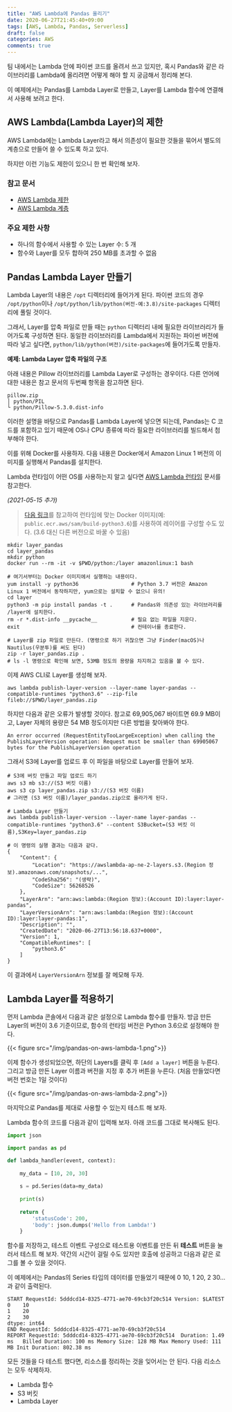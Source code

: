 ```yaml
---
title: "AWS Lambda에 Pandas 올리기"
date: 2020-06-27T21:45:40+09:00
tags: [AWS, Lambda, Pandas, Serverless]
draft: false
categories: AWS
comments: true
---
```


팀 내에서는 Lambda 안에 파이썬 코드를 올려서 쓰고 있지만, 혹시 Pandas와 같은 라이브러리를 Lambda에 올리려면 어떻게 해야 할 지 궁금해서 정리해 본다. 

이 예제에서는 Pandas를 Lambda Layer로 만들고, Layer를 Lambda 함수에 연결해서 사용해 보려고 한다. 

## AWS Lambda(Lambda Layer)의 제한

AWS Lambda에는 Lambda Layer라고 해서 의존성이 필요한 것들을 묶어서 별도의 계층으로 만들어 쓸 수 있도록 하고 있다. 

하지만 이런 기능도 제한이 있으니 한 번 확인해 보자. 

### 참고 문서

* [AWS Lambda 제한](https://docs.aws.amazon.com/ko_kr/lambda/latest/dg/gettingstarted-limits.html)
* [AWS Lambda 계층](https://docs.aws.amazon.com/ko_kr/lambda/latest/dg/configuration-layers.html)

### 주요 제한 사항

* 하나의 함수에서 사용할 수 있는 Layer 수: 5 개
* 함수와 Layer를 모두 합하여 250 MB를 초과할 수 없음

## Pandas Lambda Layer 만들기

Lambda Layer의 내용은 `/opt` 디렉터리에 들어가게 된다. 파이썬 코드의 경우 `/opt/python`이나 `/opt/python/lib/python(버전-예:3.8)/site-packages` 디렉터리에 풀릴 것이다. 

그래서, Layer를 압축 파일로 만들 때는 `python` 디렉터리 내에 필요한 라이브러리가 들어가도록 구성하면 된다. 동일한 라이브러리를 Lambda에서 지원하는 파이썬 버전에 따라 넣고 싶다면, `python/lib/python(버전)/site-packages`에 들어가도록 만들자. 

**예제: Lambda Layer 압축 파일의 구조** 

아래 내용은 Pillow 라이브러리를 Lambda Layer로 구성하는 경우이다. 다른 언어에 대한 내용은 참고 문서의 두번째 항목을 참고하면 된다. 

```
pillow.zip
│ python/PIL
└ python/Pillow-5.3.0.dist-info
```

이러한 설명을 바탕으로 Pandas를 Lambda Layer에 넣으면 되는데, Pandas는 C 코드를 포함하고 있기 때문에 OS나 CPU 종류에 따라 필요한 라이브러리를 빌드해서 첨부해야 한다. 

이를 위해 Docker를 사용하자. 다음 내용은 Docker에서 Amazon Linux 1 버전의 이미지를 실행해서 Pandas를 설치한다. 

Lambda 런타임이 어떤 OS를 사용하는지 알고 싶다면 [AWS Lambda 런타임](https://docs.aws.amazon.com/ko_kr/lambda/latest/dg/lambda-runtimes.html) 문서를 참고한다.

*(2021-05-15 추가)*

> [다음 링크](https://aws.amazon.com/premiumsupport/knowledge-center/lambda-layer-simulated-docker/)를 참고하여 런타임에 맞는 Docker 이미지(예: `public.ecr.aws/sam/build-python3.6`)를 사용하여 레이어를 구성할 수도 있다. (3.6 대신 다른 버전으로 바꿀 수 있음)

```shell script
mkdir layer_pandas
cd layer_pandas
mkdir python
docker run --rm -it -v $PWD/python:/layer amazonlinux:1 bash

# 여기서부터는 Docker 이미지에서 실행하는 내용이다. 
yum install -y python36                 # Python 3.7 버전은 Amazon Linux 1 버전에서 동작하지만, yum으로는 설치할 수 없으니 유의!
cd layer
python3 -m pip install pandas -t .      # Pandas와 의존성 있는 라이브러리를 /layer에 설치한다.
rm -r *.dist-info __pycache__           # 필요 없는 파일을 지운다.
exit                                    # 컨테이너를 종료한다. 

# Layer를 zip 파일로 만든다. (명령으로 하기 귀찮으면 그냥 Finder(macOS)나 Nautilus(우분투)를 써도 된다)
zip -r layer_pandas.zip .
# ls -l 명령으로 확인해 보면, 53MB 정도의 용량을 차지하고 있음을 볼 수 있다. 
```

이제 AWS CLI로 Layer를 생성해 보자.

```shell script
aws lambda publish-layer-version --layer-name layer-pandas --compatible-runtimes "python3.6" --zip-file fileb://$PWD/layer_pandas.zip
```

하지만 다음과 같은 오류가 발생할 것이다. 참고로 69,905,067 바이트면 69.9 MB이고, Layer 자체의 용량은 54 MB 정도이지만 다른 방법을 찾아봐야 한다.

```
An error occurred (RequestEntityTooLargeException) when calling the PublishLayerVersion operation: Request must be smaller than 69905067 bytes for the PublishLayerVersion operation
```

그래서 S3에 Layer를 업로드 후 이 파일을 바탕으로 Layer를 만들어 보자. 

```shell script
# S3에 버킷 만들고 파일 업로드 하기
aws s3 mb s3://(S3 버킷 이름)
aws s3 cp layer_pandas.zip s3://(S3 버킷 이름)
# 그러면 (S3 버킷 이름)/layer_pandas.zip으로 올라가게 된다. 

# Lambda Layer 만들기
aws lambda publish-layer-version --layer-name layer-pandas --compatible-runtimes "python3.6" --content S3Bucket=(S3 버킷 이름),S3Key=layer_pandas.zip

# 이 명령의 실행 결과는 다음과 같다.
{
    "Content": {
        "Location": "https://awslambda-ap-ne-2-layers.s3.(Region 정보).amazonaws.com/snapshots/...",
        "CodeSha256": "(생략)",
        "CodeSize": 56268526
    },
    "LayerArn": "arn:aws:lambda:(Region 정보):(Account ID):layer:layer-pandas",
    "LayerVersionArn": "arn:aws:lambda:(Region 정보):(Account ID):layer:layer-pandas:1",
    "Description": "",
    "CreatedDate": "2020-06-27T13:56:18.637+0000",
    "Version": 1,
    "CompatibleRuntimes": [
        "python3.6"
    ]
}
```

이 결과에서 `LayerVersionArn` 정보를 잘 메모해 두자.

## Lambda Layer를 적용하기

먼저 Lambda 콘솔에서 다음과 같은 설정으로 Lambda 함수를 만들자. 방금 만든 Layer의 버전이 3.6 기준이므로, 함수의 런타임 버전은 Python 3.6으로 설정해야 한다. 

{{< figure src="/img/pandas-on-aws-lambda-1.png">}}

이제 함수가 생성되었으면, 하단의 Layers를 클릭 후 `[Add a layer]` 버튼을 누른다. 그리고 방금 만든 Layer 이름과 버전을 지정 후 추가 버튼을 누른다. (처음 만들었다면 버전 번호는 1일 것이다)

{{< figure src="/img/pandas-on-aws-lambda-2.png">}}

마지막으로 Pandas를 제대로 사용할 수 있는지 테스트 해 보자. 

Lambda 함수의 코드를 다음과 같이 입력해 보자. 아래 코드를 그대로 복사해도 된다. 

```python
import json

import pandas as pd

def lambda_handler(event, context):
    
    my_data = [10, 20, 30]
    
    s = pd.Series(data=my_data)
    
    print(s)
    
    return {
        'statusCode': 200,
        'body': json.dumps('Hello from Lambda!')
    }
```

함수를 저장하고, 테스트 이벤트 구성으로 테스트용 이벤트를 만든 뒤 **테스트** 버튼을 눌러서 테스트 해 보자. 약간의 시간이 걸릴 수도 있지만 호출에 성공하고 다음과 같은 로그를 볼 수 있을 것이다. 

이 예제에서는 Pandas의 Series 타입의 데이터를 만들었기 때문에 0 10, 1 20, 2 30... 과 같이 출력된다.

```
START RequestId: 5dddcd14-8325-4771-ae70-69cb3f20c514 Version: $LATEST
0    10
1    20
2    30
dtype: int64
END RequestId: 5dddcd14-8325-4771-ae70-69cb3f20c514
REPORT RequestId: 5dddcd14-8325-4771-ae70-69cb3f20c514	Duration: 1.49 ms	Billed Duration: 100 ms	Memory Size: 128 MB	Max Memory Used: 111 MB	Init Duration: 802.38 ms	
```

모든 것들을 다 테스트 했다면, 리소스를 정리하는 것을 잊어서는 안 된다. 다음 리소스는 모두 삭제하자. 

* Lambda 함수
* S3 버킷
* Lambda Layer